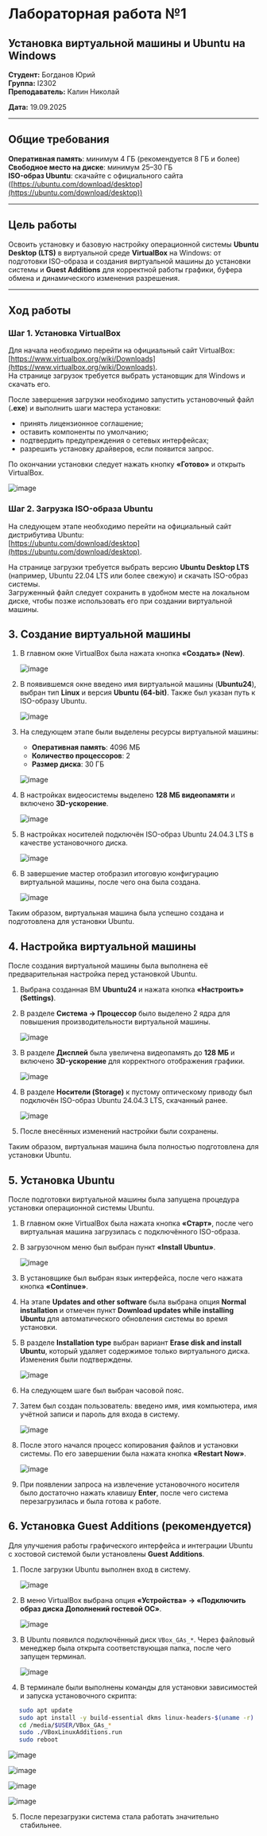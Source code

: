 # Лабораторная работа №1

## Установка виртуальной машины и Ubuntu на Windows

**Студент:** Богданов Юрий  
**Группа:** I2302  
**Преподаватель:** Калин Николай

**Дата:** 19.09.2025

---

## Общие требования

**Оперативная память**: минимум 4 ГБ (рекомендуется 8 ГБ и более)  
**Свободное место на диске**: минимум 25–30 ГБ  
**ISO-образ Ubuntu**: скачайте с официального сайта ([https://ubuntu.com/download/desktop](https://ubuntu.com/download/desktop))

---

## Цель работы
Освоить установку и базовую настройку операционной системы **Ubuntu Desktop (LTS)** в виртуальной среде **VirtualBox** на Windows: от подготовки ISO-образа и создания виртуальной машины до установки системы и **Guest Additions** для корректной работы графики, буфера обмена и динамического изменения разрешения.

---

## Ход работы

### Шаг 1. Установка VirtualBox

Для начала необходимо перейти на официальный сайт VirtualBox: [https://www.virtualbox.org/wiki/Downloads](https://www.virtualbox.org/wiki/Downloads).  
На странице загрузок требуется выбрать установщик для Windows и скачать его.  

После завершения загрузки необходимо запустить установочный файл (**.exe**) и выполнить шаги мастера установки:  
- принять лицензионное соглашение;  
- оставить компоненты по умолчанию;  
- подтвердить предупреждения о сетевых интерфейсах;  
- разрешить установку драйверов, если появится запрос.  

По окончании установки следует нажать кнопку **«Готово»** и открыть VirtualBox.

![image](https://i.imgur.com/2LCa25L.png)

### Шаг 2. Загрузка ISO-образа Ubuntu

На следующем этапе необходимо перейти на официальный сайт дистрибутива Ubuntu:  
[https://ubuntu.com/download/desktop](https://ubuntu.com/download/desktop).  

На странице загрузки требуется выбрать версию **Ubuntu Desktop LTS** (например, Ubuntu 22.04 LTS или более свежую) и скачать ISO-образ системы.  
Загруженный файл следует сохранить в удобном месте на локальном диске, чтобы позже использовать его при создании виртуальной машины.

## 3. Создание виртуальной машины

1. В главном окне VirtualBox была нажата кнопка **«Создать» (New)**.  

    ![image](https://i.imgur.com/QrBQ2Aj.png)

2. В появившемся окне введено имя виртуальной машины (**Ubuntu24**), выбран тип **Linux** и версия **Ubuntu (64-bit)**. Также был указан путь к ISO-образу Ubuntu.  

    ![image](https://i.imgur.com/fZ63LfJ.png)

3. На следующем этапе были выделены ресурсы виртуальной машины:

   - **Оперативная память**: 4096 МБ  
   - **Количество процессоров**: 2  
   - **Размер диска**: 30 ГБ  

   ![image](https://i.imgur.com/HPQGlsM.png)

4. В настройках видеосистемы выделено **128 МБ видеопамяти** и включено **3D-ускорение**.  

   ![image](https://i.imgur.com/1zxl6LO.png)

5. В настройках носителей подключён ISO-образ Ubuntu 24.04.3 LTS в качестве установочного диска.  

   ![image](https://i.imgur.com/N87iE96.png)

6. В завершение мастер отобразил итоговую конфигурацию виртуальной машины, после чего она была создана.  

   ![image](https://i.imgur.com/LILBFWj.png)

Таким образом, виртуальная машина была успешно создана и подготовлена для установки Ubuntu.

## 4. Настройка виртуальной машины

После создания виртуальной машины была выполнена её предварительная настройка перед установкой Ubuntu.  

1. Выбрана созданная ВМ **Ubuntu24** и нажата кнопка **«Настроить» (Settings)**.

2. В разделе **Система → Процессор** было выделено 2 ядра для повышения производительности виртуальной машины.  

   ![image](https://i.imgur.com/66Dv1nt.png)

3. В разделе **Дисплей** была увеличена видеопамять до **128 МБ** и включено **3D-ускорение** для корректного отображения графики.  

   ![image](https://i.imgur.com/1zxl6LO.png)

4. В разделе **Носители (Storage)** к пустому оптическому приводу был подключён ISO-образ Ubuntu 24.04.3 LTS, скачанный ранее.

   ![image](https://i.imgur.com/N87iE96.png)

5. После внесённых изменений настройки были сохранены.  

Таким образом, виртуальная машина была полностью подготовлена для установки Ubuntu.

## 5. Установка Ubuntu

После подготовки виртуальной машины была запущена процедура установки операционной системы Ubuntu.  

1. В главном окне VirtualBox была нажата кнопка **«Старт»**, после чего виртуальная машина загрузилась с подключённого ISO-образа.

2. В загрузочном меню был выбран пункт **«Install Ubuntu»**.

   ![image](https://i.imgur.com/vWtOeKZ.png)

3. В установщике был выбран язык интерфейса, после чего нажата кнопка **«Continue»**.

4. На этапе **Updates and other software** была выбрана опция **Normal installation** и отмечен пункт **Download updates while installing Ubuntu** для автоматического обновления системы во время установки.

5. В разделе **Installation type** выбран вариант **Erase disk and install Ubuntu**, который удаляет содержимое только виртуального диска. Изменения были подтверждены.

   ![image](https://i.imgur.com/6EwxYNz.png)

6. На следующем шаге был выбран часовой пояс.

7. Затем был создан пользователь: введено имя, имя компьютера, имя учётной записи и пароль для входа в систему.

   ![image](https://i.imgur.com/bNb05c3.png)

8. После этого начался процесс копирования файлов и установки системы. По его завершении была нажата кнопка **«Restart Now»**.

   ![image](https://i.imgur.com/nbEGaxu.png)

9. При появлении запроса на извлечение установочного носителя было достаточно нажать клавишу **Enter**, после чего система перезагрузилась и была готова к работе.

## 6. Установка Guest Additions (рекомендуется)

Для улучшения работы графического интерфейса и интеграции Ubuntu с хостовой системой были установлены **Guest Additions**.  

1. После загрузки Ubuntu выполнен вход в систему.  

   ![image](https://i.imgur.com/S1TI0tD.png)

2. В меню VirtualBox выбрана опция **«Устройства» → «Подключить образ диска Дополнений гостевой ОС»**.

   ![image](https://i.imgur.com/9d6zgNm.png)

3. В Ubuntu появился подключённый диск `VBox_GAs_*`. Через файловый менеджер была открыта соответствующая папка, после чего запущен терминал.

   ![image](https://i.imgur.com/nzyGuBJ.png)

4. В терминале были выполнены команды для установки зависимостей и запуска установочного скрипта:  

```bash
   sudo apt update 
   sudo apt install -y build-essential dkms linux-headers-$(uname -r) 
   cd /media/$USER/VBox_GAs_* 
   sudo ./VBoxLinuxAdditions.run 
   sudo reboot
 ```

![image](https://i.imgur.com/HnxJTOH.png)

![image](https://i.imgur.com/1gh6LUN.png)

![image](https://i.imgur.com/3ESWTHv.png)

![image](https://i.imgur.com/gP5GwRp.png)

5. После перезагрузки система стала работать значительно стабильнее.
